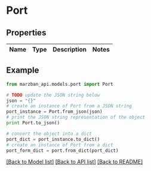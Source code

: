 # Port


## Properties

Name | Type | Description | Notes
------------ | ------------- | ------------- | -------------

## Example

```python
from marzban_api.models.port import Port

# TODO update the JSON string below
json = "{}"
# create an instance of Port from a JSON string
port_instance = Port.from_json(json)
# print the JSON string representation of the object
print Port.to_json()

# convert the object into a dict
port_dict = port_instance.to_dict()
# create an instance of Port from a dict
port_form_dict = port.from_dict(port_dict)
```
[[Back to Model list]](../README.md#documentation-for-models) [[Back to API list]](../README.md#documentation-for-api-endpoints) [[Back to README]](../README.md)


